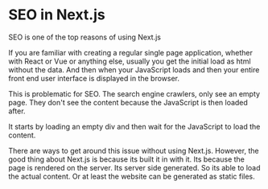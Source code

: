 # SEO in Next.js

SEO  is one of the top reasons of using Next.js

If you are familiar with creating a regular single page application, whether with React or Vue or anything else, usually you get the initial load as html without the data. And then when your JavaScript loads and then your entire front end user interface is displayed in the browser. 

This is problematic for SEO. The search engine crawlers, only see an empty page. 
They don't see the content because the JavaScript is then loaded after.

It starts by loading an empty div and then wait for the JavaScript to load the content.

There are ways to get around this issue without using Next.js. However, the good thing about Next.js is because its built it in with it.
Its because the page is rendered on the server. Its server side generated. So its able to load the actual content. 
Or at least the website can be generated as static files.

